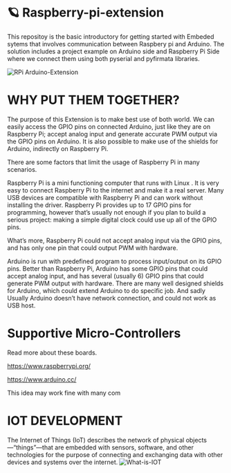 # 🪐 Raspberry-pi-extension

This repositoy is the basic introductory for getting started with Embeded sytems that involves communication between Raspbery pi and Arduino.
The solution includes a project example on Arduino side and Raspberry Pi Side where we connect them using both pyserial and pyfirmata libraries.

![RPi Arduino-Extension](https://user-images.githubusercontent.com/88959075/186722895-67ee5b5e-be8c-41da-9a63-2b881fc0ff12.jpg)

# WHY PUT THEM TOGETHER?
The purpose of this Extension is to make best use of both world.
We can easily access the GPIO pins on connected Arduino, just like they are on Raspberry Pi; accept analog input and generate accurate PWM output via the GPIO pins on Arduino.  It is also possible to make use of the shields for Arduino, indirectly on Raspberry Pi.

There are some factors that limit the usage of Raspberry Pi in many scenarios.

Raspberry Pi is a mini functioning computer that runs with Linux .  It is very easy to connect Raspberry Pi to the internet and make it a real server.  Many USB devices are compatible with Raspberry Pi and can work without installing the driver.  Raspberry Pi provides up to 17 GPIO pins for programming, however that’s usually not enough if you plan to build a serious project: making a simple digital clock could use up all of the GPIO pins.  

What’s more, Raspberry Pi could not accept analog input via the GPIO pins, and has only one pin that could output PWM with hardware.

Arduino is run with predefined program to process input/output on its GPIO pins.  Better than Raspberry Pi, Arduino has some GPIO pins that could accept analog input, and has several (usually 6) GPIO pins that could generate PWM output with hardware.  There are many well designed shields for Arduino, which could extend Arduino to do specific job. 
And sadly Usually Arduino doesn’t have network connection, and could not work as USB host.



# Supportive Micro-Controllers

Read more about these boards.


https://www.raspberrypi.org/


https://www.arduino.cc/


This idea may work fine with many com

# IOT DEVELOPMENT
The Internet of Things (IoT) describes the network of physical objects—“things”—that are embedded with sensors, software, and other technologies for the purpose of connecting and exchanging data with other devices and systems over the internet.
![What-is-IOT](https://user-images.githubusercontent.com/88959075/186719390-8f8edf68-4104-4009-823e-9ce07635c6b9.png)

